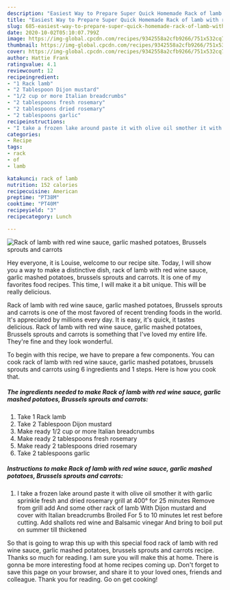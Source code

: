 ```yaml
---
description: "Easiest Way to Prepare Super Quick Homemade Rack of lamb with red wine sauce, garlic mashed potatoes, Brussels sprouts and carrots"
title: "Easiest Way to Prepare Super Quick Homemade Rack of lamb with red wine sauce, garlic mashed potatoes, Brussels sprouts and carrots"
slug: 685-easiest-way-to-prepare-super-quick-homemade-rack-of-lamb-with-red-wine-sauce-garlic-mashed-potatoes-brussels-sprouts-and-carrots
date: 2020-10-02T05:10:07.799Z
image: https://img-global.cpcdn.com/recipes/9342558a2cfb9266/751x532cq70/rack-of-lamb-with-red-wine-sauce-garlic-mashed-potatoes-brussels-sprouts-and-carrots-recipe-main-photo.jpg
thumbnail: https://img-global.cpcdn.com/recipes/9342558a2cfb9266/751x532cq70/rack-of-lamb-with-red-wine-sauce-garlic-mashed-potatoes-brussels-sprouts-and-carrots-recipe-main-photo.jpg
cover: https://img-global.cpcdn.com/recipes/9342558a2cfb9266/751x532cq70/rack-of-lamb-with-red-wine-sauce-garlic-mashed-potatoes-brussels-sprouts-and-carrots-recipe-main-photo.jpg
author: Hattie Frank
ratingvalue: 4.1
reviewcount: 12
recipeingredient:
- "1 Rack lamb"
- "2 Tablespoon Dijon mustard"
- "1/2 cup or more Italian breadcrumbs"
- "2 tablespoons fresh rosemary"
- "2 tablespoons dried rosemary"
- "2 tablespoons garlic"
recipeinstructions:
- "I take a frozen lake around paste it with olive oil smother it with garlic sprinkle fresh and dried rosemary grill at 400° for 25 minutes Remove from grill add And some other rack of lamb With Dijon mustard and cover with Italian breadcrumbs Broiled For 5 to 10 minutes let rest before cutting. Add shallots red wine and Balsamic vinegar And bring to boil put on summer till thickened"
categories:
- Recipe
tags:
- rack
- of
- lamb

katakunci: rack of lamb 
nutrition: 152 calories
recipecuisine: American
preptime: "PT38M"
cooktime: "PT40M"
recipeyield: "3"
recipecategory: Lunch

---
```



![Rack of lamb with red wine sauce, garlic mashed potatoes, Brussels sprouts and carrots](https://img-global.cpcdn.com/recipes/9342558a2cfb9266/751x532cq70/rack-of-lamb-with-red-wine-sauce-garlic-mashed-potatoes-brussels-sprouts-and-carrots-recipe-main-photo.jpg)

Hey everyone, it is Louise, welcome to our recipe site. Today, I will show you a way to make a distinctive dish, rack of lamb with red wine sauce, garlic mashed potatoes, brussels sprouts and carrots. It is one of my favorites food recipes. This time, I will make it a bit unique. This will be really delicious.



Rack of lamb with red wine sauce, garlic mashed potatoes, Brussels sprouts and carrots is one of the most favored of recent trending foods in the world. It's appreciated by millions every day. It is easy, it's quick, it tastes delicious. Rack of lamb with red wine sauce, garlic mashed potatoes, Brussels sprouts and carrots is something that I've loved my entire life. They're fine and they look wonderful.


To begin with this recipe, we have to prepare a few components. You can cook rack of lamb with red wine sauce, garlic mashed potatoes, brussels sprouts and carrots using 6 ingredients and 1 steps. Here is how you cook that.

<!--inarticleads1-->

##### The ingredients needed to make Rack of lamb with red wine sauce, garlic mashed potatoes, Brussels sprouts and carrots:

1. Take 1 Rack lamb
1. Take 2 Tablespoon Dijon mustard
1. Make ready 1/2 cup or more Italian breadcrumbs
1. Make ready 2 tablespoons fresh rosemary
1. Make ready 2 tablespoons dried rosemary
1. Take 2 tablespoons garlic




<!--inarticleads2-->

##### Instructions to make Rack of lamb with red wine sauce, garlic mashed potatoes, Brussels sprouts and carrots:

1. I take a frozen lake around paste it with olive oil smother it with garlic sprinkle fresh and dried rosemary grill at 400° for 25 minutes Remove from grill add And some other rack of lamb With Dijon mustard and cover with Italian breadcrumbs Broiled For 5 to 10 minutes let rest before cutting. Add shallots red wine and Balsamic vinegar And bring to boil put on summer till thickened




So that is going to wrap this up with this special food rack of lamb with red wine sauce, garlic mashed potatoes, brussels sprouts and carrots recipe. Thanks so much for reading. I am sure you will make this at home. There is gonna be more interesting food at home recipes coming up. Don't forget to save this page on your browser, and share it to your loved ones, friends and colleague. Thank you for reading. Go on get cooking!
